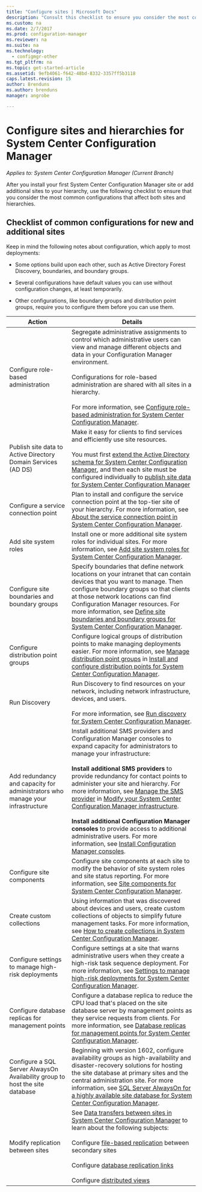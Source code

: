 ```yaml
---
title: "Configure sites | Microsoft Docs"
description: "Consult this checklist to ensure you consider the most common configurations that affect both sites and hierarchies."
ms.custom: na
ms.date: 2/7/2017
ms.prod: configuration-manager
ms.reviewer: na
ms.suite: na
ms.technology:
  - configmgr-other
ms.tgt_pltfrm: na
ms.topic: get-started-article
ms.assetid: 9efb4061-f642-48bd-8332-3357ff5b3118
caps.latest.revision: 15
author: Brenduns
ms.author: brenduns
manager: angrobe

---
```

# Configure sites and hierarchies for System Center Configuration Manager

*Applies to: System Center Configuration Manager (Current Branch)*

After you install your first System Center Configuration Manager site or add additional sites to your hierarchy, use the following checklist to ensure that you consider the most common configurations that affect both sites and hierarchies.  

## Checklist of common configurations for new and additional sites  
Keep in mind the following notes about configuration, which apply to most deployments:

-   Some options build upon each other, such as Active Directory Forest Discovery, boundaries, and boundary groups.  

-   Several configurations have default values you can use without configuration changes, at least temporarily.  

-   Other configurations, like boundary groups and distribution point groups, require you to configure them before you can use them.  

|Action|Details|  
|------------|-------------|  
|Configure role-based administration|Segregate administrative assignments to control which administrative users can view and manage different objects and data in your Configuration Manager environment.<br /><br /> Configurations for role-based administration are shared with all sites in a hierarchy.   <br/><br/>For more information, see [Configure role-based administration for System Center Configuration Manager](../../../../core/servers/deploy/configure/configure-role-based-administration.md).|  
|Publish site data to Active Directory Domain Services (AD DS)|Make it easy for clients to find services and efficiently use site resources.<br /><br /> You must first [extend the Active Directory schema for System Center Configuration Manager](../../../../core/plan-design/network/extend-the-active-directory-schema.md), and then each site must be configured individually to [publish site data for System Center Configuration Manager](../../../../core/servers/deploy/configure/publish-site-data.md)|  
|Configure a service connection point|Plan to install and configure the service connection point at the top-tier site of your hierarchy. For more information, see [About the service connection point in System Center Configuration Manager](../../../../core/servers/deploy/configure/about-the-service-connection-point.md).|  
|Add site system roles|Install one or more additional site system roles for individual sites.  For more information, see [Add site system roles for System Center Configuration Manager](../../../../core/servers/deploy/configure/add-site-system-roles.md).|  
|Configure site boundaries and boundary groups|Specify boundaries that define network locations on your intranet that can contain devices that you want to manage. Then configure boundary groups so that clients at those network locations can find Configuration Manager resources. For more information, see [Define site boundaries and boundary groups for System Center Configuration Manager](../../../../core/servers/deploy/configure/define-site-boundaries-and-boundary-groups.md).|  
|Configure distribution point groups|Configure logical  groups of distribution points to make managing deployments easier. For more information, see [Manage distribution point groups](../../../../core/servers/deploy/configure/install-and-configure-distribution-points.md#bkmk_manage) in [Install and configure distribution points for System Center Configuration Manager](../../../../core/servers/deploy/configure/install-and-configure-distribution-points.md).|  
|Run Discovery|Run Discovery to find resources on your network, including network infrastructure, devices, and users.<br /><br /> For more information, see [Run discovery for System Center Configuration Manager](../../../../core/servers/deploy/configure/run-discovery.md).|  
|Add redundancy and capacity for administrators who manage your infrastructure|Install additional SMS providers and Configuration Manager consoles to expand capacity for administrators to manage your infrastructure:<br /><br /> **Install additional SMS providers** to provide redundancy for contact points to administer your site and hierarchy. For more information, see [Manage the SMS provider](../../../../core/servers/manage/modify-your-infrastructure.md#BKMK_ManageSMSprovider) in [Modify your System Center Configuration Manager infrastructure](../../../../core/servers/manage/modify-your-infrastructure.md).<br /><br /> **Install additional Configuration Manager consoles** to provide access to additional administrative users. For more information, see [Install Configuration Manager consoles](../../../../core/servers/deploy/install/install-consoles.md).|  
|Configure site components|Configure site components at each site to modify the behavior of site system roles and site status reporting. For more information, see [Site components for System Center Configuration Manager](../../../../core/servers/deploy/configure/site-components.md).|  
|Create custom collections|Using information that was discovered about devices and users, create custom collections of objects to simplify future management tasks. For more information, see  [How to create collections in System Center Configuration Manager](../../../../core/clients/manage/collections/create-collections.md).|  
|Configure settings to manage high-risk deployments|Configure settings at a site that warns administrative users when they create a high-risk task sequence deployment.  For more information, see  [Settings to manage high-risk deployments for System Center Configuration Manager](../../../../protect/understand/settings-to-manage-high-risk-deployments.md).|  
|Configure database replicas for management points|Configure a database replica to reduce the CPU load that's placed on the site database server by management points as they service requests from clients. For more information, see [Database replicas for management points for System Center Configuration Manager](../../../../core/servers/deploy/configure/database-replicas-for-management-points.md).|  
|Configure a SQL Server AlwaysOn Availability group to host the site database|Beginning with version 1602, configure availability groups as high-availability and disaster-recovery solutions for hosting the site database at primary sites and the central administration site. For more information, see [SQL Server AlwaysOn for a highly available site database for System Center Configuration Manager](../../../../core/servers/deploy/configure/sql-server-alwayson-for-a-highly-available-site-database.md).|  
|Modify replication between sites|See [Data transfers between sites in System Center Configuration Manager](../../../../core/servers/manage/data-transfers-between-sites.md) to learn about the following subjects:<br /><br /> Configure [file-based replication](../../../../core/servers/manage/data-transfers-between-sites.md#bkmk_fileroute) between secondary sites<br /><br /> Configure [database replication links](../../../../core/servers/manage/data-transfers-between-sites.md#bkmk_Dblinks)<br /><br /> Configure [distributed views](../../../../core/servers/manage/data-transfers-between-sites.md#bkmk_distviews)|  
